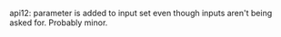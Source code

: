 api12: parameter is added to input set even though inputs aren't being asked 
for. Probably minor. 
